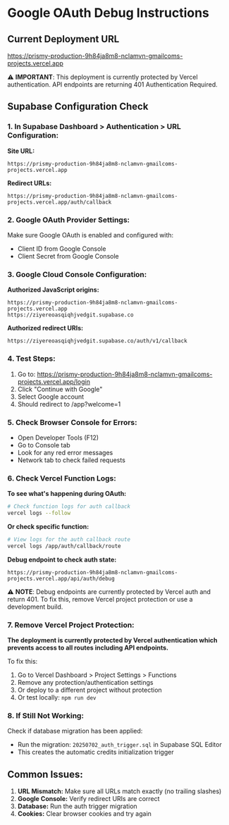# Google OAuth Debug Instructions

## Current Deployment URL
https://prismy-production-9h84ja8m8-nclamvn-gmailcoms-projects.vercel.app

⚠️ **IMPORTANT**: This deployment is currently protected by Vercel authentication.
API endpoints are returning 401 Authentication Required.

## Supabase Configuration Check

### 1. In Supabase Dashboard > Authentication > URL Configuration:

**Site URL:**
```
https://prismy-production-9h84ja8m8-nclamvn-gmailcoms-projects.vercel.app
```

**Redirect URLs:**
```
https://prismy-production-9h84ja8m8-nclamvn-gmailcoms-projects.vercel.app/auth/callback
```

### 2. Google OAuth Provider Settings:

Make sure Google OAuth is enabled and configured with:
- Client ID from Google Console
- Client Secret from Google Console

### 3. Google Cloud Console Configuration:

**Authorized JavaScript origins:**
```
https://prismy-production-9h84ja8m8-nclamvn-gmailcoms-projects.vercel.app
https://ziyereoasqiqhjvedgit.supabase.co
```

**Authorized redirect URIs:**
```
https://ziyereoasqiqhjvedgit.supabase.co/auth/v1/callback
```

### 4. Test Steps:

1. Go to: https://prismy-production-9h84ja8m8-nclamvn-gmailcoms-projects.vercel.app/login
2. Click "Continue with Google"
3. Select Google account
4. Should redirect to /app?welcome=1

### 5. Check Browser Console for Errors:

- Open Developer Tools (F12)
- Go to Console tab
- Look for any red error messages
- Network tab to check failed requests

### 6. Check Vercel Function Logs:

**To see what's happening during OAuth:**
```bash
# Check function logs for auth callback
vercel logs --follow
```

**Or check specific function:**
```bash
# View logs for the auth callback route
vercel logs /app/auth/callback/route
```

**Debug endpoint to check auth state:**
```
https://prismy-production-9h84ja8m8-nclamvn-gmailcoms-projects.vercel.app/api/auth/debug
```

⚠️ **NOTE**: Debug endpoints are currently protected by Vercel auth and return 401.
To fix this, remove Vercel project protection or use a development build.

### 7. Remove Vercel Project Protection:

**The deployment is currently protected by Vercel authentication which prevents access to all routes including API endpoints.**

To fix this:
1. Go to Vercel Dashboard > Project Settings > Functions
2. Remove any protection/authentication settings
3. Or deploy to a different project without protection
4. Or test locally: `npm run dev`

### 8. If Still Not Working:

Check if database migration has been applied:
- Run the migration: `20250702_auth_trigger.sql` in Supabase SQL Editor
- This creates the automatic credits initialization trigger

## Common Issues:

1. **URL Mismatch:** Make sure all URLs match exactly (no trailing slashes)
2. **Google Console:** Verify redirect URIs are correct
3. **Database:** Run the auth trigger migration
4. **Cookies:** Clear browser cookies and try again